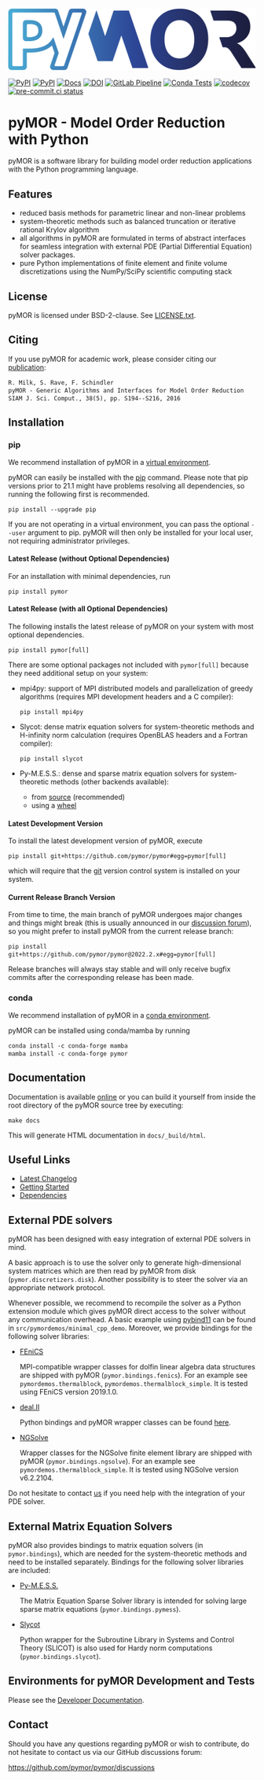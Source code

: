![pyMOR Logo](./logo/pymor_logo.svg)

[![PyPI](https://img.shields.io/pypi/pyversions/pymor.svg)](https://pypi.python.org/pypi/pymor)
[![PyPI](https://img.shields.io/pypi/v/pymor.svg)](https://pypi.python.org/pypi/pymor)
[![Docs](https://img.shields.io/endpoint?url=https%3A%2F%2Fdocs.pymor.org%2Fbadge.json)](https://docs.pymor.org/)
[![DOI](https://zenodo.org/badge/9220688.svg)](https://zenodo.org/badge/latestdoi/9220688)
[![GitLab Pipeline](https://zivgitlab.uni-muenster.de/pymor/pymor/badges/main/pipeline.svg)](https://zivgitlab.uni-muenster.de/pymor/pymor/commits/main)
[![Conda Tests](https://github.com/pymor/pymor/actions/workflows/conda_tests.yml/badge.svg)](https://github.com/pymor/pymor/actions/workflows/conda_tests.yml)
[![codecov](https://codecov.io/gh/pymor/pymor/branch/main/graph/badge.svg)](https://codecov.io/gh/pymor/pymor)
[![pre-commit.ci status](https://results.pre-commit.ci/badge/github/pymor/pymor/main.svg)](https://results.pre-commit.ci/latest/github/pymor/pymor/main)

# pyMOR - Model Order Reduction with Python

pyMOR is a software library for building model order
reduction applications with the Python programming language.

## Features

* reduced basis methods for parametric linear and non-linear problems
* system-theoretic methods such as balanced truncation or iterative rational
  Krylov algorithm
* all algorithms in pyMOR are formulated in terms of abstract interfaces for
  seamless integration with external PDE (Partial Differential Equation) solver
  packages.
* pure Python implementations of finite element and finite volume
  discretizations using the NumPy/SciPy scientific computing stack

## License

pyMOR is licensed under BSD-2-clause.
See [LICENSE.txt](LICENSE.txt).

## Citing

If you use pyMOR for academic work, please consider citing our
[publication](https://doi.org/10.1137/15M1026614):

    R. Milk, S. Rave, F. Schindler
    pyMOR - Generic Algorithms and Interfaces for Model Order Reduction
    SIAM J. Sci. Comput., 38(5), pp. S194--S216, 2016

## Installation

### pip

We recommend installation of pyMOR in a [virtual environment](https://virtualenv.pypa.io/en/latest/).

pyMOR can easily be installed with the [pip](https://pip.pypa.io/en/stable/)
command.
Please note that pip versions prior to 21.1 might have problems resolving all
dependencies, so running the following first is recommended.

    pip install --upgrade pip

If you are not operating in a virtual environment, you can pass the optional
`--user` argument to pip.
pyMOR will then only be installed for your local user, not requiring
administrator privileges.

#### Latest Release (without Optional Dependencies)

For an installation with minimal dependencies, run

    pip install pymor

#### Latest Release (with all Optional Dependencies)

The following installs the latest release of pyMOR on your system with most
optional dependencies.

    pip install pymor[full]

There are some optional packages not included with `pymor[full]`
because they need additional setup on your system:

* mpi4py: support of MPI distributed models and parallelization of greedy
  algorithms (requires MPI development headers and a C compiler):

      pip install mpi4py

* Slycot: dense matrix equation solvers for system-theoretic methods and
  H-infinity norm calculation (requires OpenBLAS headers and a
  Fortran compiler):

      pip install slycot

* Py-M.E.S.S.: dense and sparse matrix equation solvers for system-theoretic
  methods (other backends available):
  * from [source](https://gitlab.mpi-magdeburg.mpg.de/mess/cmess-releases)
    (recommended)
  * using a [wheel](https://www.mpi-magdeburg.mpg.de/projects/mess)

#### Latest Development Version

To install the latest development version of pyMOR, execute

    pip install git+https://github.com/pymor/pymor#egg=pymor[full]

which will require that the [git](https://git-scm.com/) version control system is
installed on your system.

#### Current Release Branch Version

From time to time, the main branch of pyMOR undergoes major changes and things
might break (this is usually announced in our
[discussion forum](https://github.com/pymor/pymor/discussions)),
so you might prefer to install pyMOR from the current release branch:

    pip install git+https://github.com/pymor/pymor@2022.2.x#egg=pymor[full]

Release branches will always stay stable and will only receive bugfix commits
after the corresponding release has been made.

### conda

We recommend installation of pyMOR in a
[conda environment](https://docs.conda.io/projects/conda/en/latest/user-guide/tasks/manage-environments.html).

pyMOR can be installed using conda/mamba by running

    conda install -c conda-forge mamba
    mamba install -c conda-forge pymor

## Documentation

Documentation is available [online](https://docs.pymor.org/)
or you can build it yourself from inside the root directory of the pyMOR source tree
by executing:

    make docs

This will generate HTML documentation in `docs/_build/html`.

## Useful Links

* [Latest Changelog](https://docs.pymor.org/latest/release_notes/all.html)
* [Getting Started](https://docs.pymor.org/latest/getting_started.html)
* [Dependencies](https://github.com/pymor/pymor/blob/2022.2.x/requirements.txt)

## External PDE solvers

pyMOR has been designed with easy integration of external PDE solvers
in mind.

A basic approach is to use the solver only to generate high-dimensional
system matrices which are then read by pyMOR from disk (`pymor.discretizers.disk`).
Another possibility is to steer the solver via an appropriate network
protocol.

Whenever possible, we recommend to recompile the solver as a
Python extension module which gives pyMOR direct access to the solver without
any communication overhead. A basic example using
[pybind11](https://github.com/pybind/pybind11) can be found in
`src/pymordemos/minimal_cpp_demo`. Moreover,
we provide bindings for the following solver libraries:

* [FEniCS](https://fenicsproject.org)

    MPI-compatible wrapper classes for dolfin linear algebra data structures are
    shipped with pyMOR (`pymor.bindings.fenics`).
    For an example see `pymordemos.thermalblock`, `pymordemos.thermalblock_simple`.
    It is tested using FEniCS version 2019.1.0.

* [deal.II](https://dealii.org)

    Python bindings and pyMOR wrapper classes can be found
    [here](https://github.com/pymor/pymor-deal.II).

* [NGSolve](https://ngsolve.org)

    Wrapper classes for the NGSolve finite element library are shipped with pyMOR
    (`pymor.bindings.ngsolve`).
    For an example see `pymordemos.thermalblock_simple`.
    It is tested using NGSolve version v6.2.2104.

Do not hesitate to contact
[us](https://github.com/pymor/pymor/discussions) if you
need help with the integration of your PDE solver.

## External Matrix Equation Solvers

pyMOR also provides bindings to matrix equation solvers (in `pymor.bindings`),
which are needed for the system-theoretic methods and need to be installed
separately. Bindings for the following solver libraries are included:

* [Py-M.E.S.S.](https://www.mpi-magdeburg.mpg.de/projects/mess)

    The Matrix Equation Sparse Solver library is intended for solving large sparse matrix equations (`pymor.bindings.pymess`).

* [Slycot](https://github.com/python-control/Slycot)

    Python wrapper for the Subroutine Library in Systems and Control Theory (SLICOT) is also
    used for Hardy norm computations (`pymor.bindings.slycot`).

## Environments for pyMOR Development and Tests

Please see the [Developer Documentation](https://docs.pymor.org/latest/developer_docs.html).

## Contact

Should you have any questions regarding pyMOR or wish to contribute,
do not hesitate to contact us via our GitHub discussions forum:

<https://github.com/pymor/pymor/discussions>
